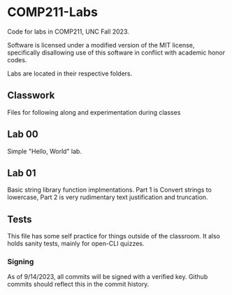 # COMP211-Labs
Code for labs in COMP211, UNC Fall 2023.

Software is licensed under a modified version of the MIT license,
specifically disallowing use of this software in conflict with 
academic honor codes.

Labs are located in their respective folders.

## Classwork
Files for following along and experimentation during classes

## Lab 00
Simple "Hello, World" lab. 

## Lab 01
Basic string library function implmentations. Part 1 is
Convert strings to lowercase, Part 2 is very rudimentary text justification
and truncation.

## Tests
This file has some self practice for things outside of the classroom. 
It also holds sanity tests, mainly for open-CLI quizzes.

### Signing
As of 9/14/2023, all commits will be signed with a verified key. Github 
commits should reflect this in the commit history.
